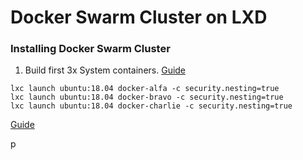 # Docker Swarm Cluster on LXD

### Installing Docker Swarm Cluster
1. Build first 3x System containers. [Guide](docker-lxd.md)
```
lxc launch ubuntu:18.04 docker-alfa -c security.nesting=true
lxc launch ubuntu:18.04 docker-bravo -c security.nesting=true
lxc launch ubuntu:18.04 docker-charlie -c security.nesting=true
```



[Guide](docker-lxd.md)


p
